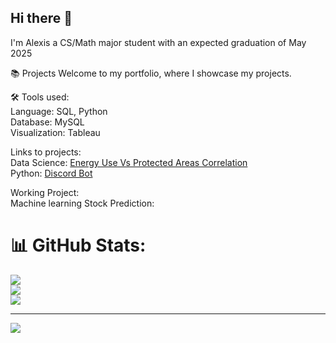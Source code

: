 ## Hi there 👋

I'm Alexis a CS/Math major student with an expected graduation of May 2025

📚 Projects
Welcome to my portfolio, where I showcase my projects.

🛠️ Tools used:<br/>
Language: SQL, Python <br/>
Database: MySQL\
Visualization: Tableau

Links to projects:<br/>
Data Science: [Energy Use Vs Protected Areas Correlation](https://github.com/Yaten-Codes/Energy-Use-Vs-Protected-Areas/blob/main/Energy_Use.ipynb) <br/>
Python: [Discord Bot](https://github.com/Yaten-Codes/Discord-Bot-Project/blob/main/Latest_updated/Book_Bot.py)

Working Project:<br/>
Machine learning Stock Prediction:


# 📊 GitHub Stats:
![](https://github-readme-stats.vercel.app/api?username=Yaten-Codes&theme=default&hide_border=false&include_all_commits=true&count_private=true)<br/>
![](https://nirzak-streak-stats.vercel.app/?user=Yaten-Codes&theme=default&hide_border=false)<br/>
![](https://github-readme-stats.vercel.app/api/top-langs/?username=Yaten-Codes&theme=default&hide_border=false&include_all_commits=true&count_private=true&layout=compact)

---
[![](https://visitcount.itsvg.in/api?id=Yaten-Codes&icon=0&color=0)](https://visitcount.itsvg.in)

<!-- Proudly created with GPRM ( https://gprm.itsvg.in ) -->

<!--  
Here are some ideas to get you started:
- 🔭 I’m currently working on ...
- 🌱 I’m currently learning ...
- 👯 I’m looking to collaborate on ...
- 🤔 I’m looking for help with ...
- 💬 Ask me about ...
- 📫 How to reach me: ...
- 😄 Pronouns: ...
- ⚡ Fun fact: ...
-->
